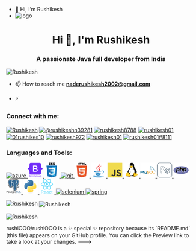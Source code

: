 - 👋 Hi, I’m Rushikesh
- ![logo](https://github.com/rushiOOO/Rushikesh/blob/main/Untitled1.jpg)
<h1 align="center">Hi 👋, I'm Rushikesh</h1>
<h3 align="center">A passionate Java full developer from India</h3>

<p align="left"> <img src="https://komarev.com/ghpvc/?username=rushiOOO&label=Profile%20views&color=0e75b6&style=flat" alt="Rushikesh" /> </p>

- 📫 How to reach me **naderushikesh2002@gmail.com**

- ⚡

<h3 align="left">Connect with me:</h3>
<p align="left">
<a href="https://codepen.io/rushikesh10" target="blank"><img align="center" src="https://raw.githubusercontent.com/rahuldkjain/github-profile-readme-generator/master/src/images/icons/Social/codepen.svg" alt="Rushikesh" height="30" width="40" /></a>
<a href="https://twitter.com/@rushikeshn39281" target="blank"><img align="center" src="https://raw.githubusercontent.com/rahuldkjain/github-profile-readme-generator/master/src/images/icons/Social/twitter.svg" alt="@rushikeshn39281" height="30" width="40" /></a>
<!-- <a href="https://linkedin.com/in/rushikesh-nade-000708230" target="blank"><img align="center" src="https://raw.githubusercontent.com/rahuldkjain/github-profile-readme-generator/master/src/images/icons/Social/linked-in-alt.svg" alt="rushikesh-nade-000708230" height="30" width="40" /></a>
<a href="https://stackoverflow.com/users/22271968/rushikesh" target="blank"><img align="center" src="https://raw.githubusercontent.com/rahuldkjain/github-profile-readme-generator/master/src/images/icons/Social/stack-overflow.svg" alt="22271968/rushikesh" height="30" width="40" /></a> -->
<a href="https://www.codechef.com/users/rushikesh8788" target="blank"><img align="center" src="https://cdn.jsdelivr.net/npm/simple-icons@3.1.0/icons/codechef.svg" alt="rushikesh8788" height="30" width="40" /></a>
<a href="https://www.hackerrank.com/rushikesh01" target="blank"><img align="center" src="https://raw.githubusercontent.com/rahuldkjain/github-profile-readme-generator/master/src/images/icons/Social/hackerrank.svg" alt="rushikesh01" height="30" width="40" /></a>
<a href="https://www.leetcode.com/01rushikes10" target="blank"><img align="center" src="https://raw.githubusercontent.com/rahuldkjain/github-profile-readme-generator/master/src/images/icons/Social/leet-code.svg" alt="01rushikes10" height="30" width="40" /></a>
<a href="https://www.hackerearth.com/rushikesh972" target="blank"><img align="center" src="https://raw.githubusercontent.com/rahuldkjain/github-profile-readme-generator/master/src/images/icons/Social/hackerearth.svg" alt="rushikesh972" height="30" width="40" /></a>
<a href="https://www.topcoder.com/members/rushikesh01" target="blank"><img align="center" src="https://raw.githubusercontent.com/rahuldkjain/github-profile-readme-generator/master/src/images/icons/Social/topcoder.svg" alt="rushikesh01" height="30" width="40" /></a>
<a href="https://discord.gg/rushikesh01#8111" target="blank"><img align="center" src="https://raw.githubusercontent.com/rahuldkjain/github-profile-readme-generator/master/src/images/icons/Social/discord.svg" alt="rushikesh01#8111" height="30" width="40" /></a>
</p>

<h3 align="left">Languages and Tools:</h3>
<p align="left"> <a href="https://azure.microsoft.com/en-in/" target="_blank" rel="noreferrer"> <img src="https://www.vectorlogo.zone/logos/microsoft_azure/microsoft_azure-icon.svg" alt="azure" width="40" height="40"/> </a> <a href="https://getbootstrap.com" target="_blank" rel="noreferrer"> <img src="https://raw.githubusercontent.com/devicons/devicon/master/icons/bootstrap/bootstrap-plain-wordmark.svg" alt="bootstrap" width="40" height="40"/> </a> <a href="https://www.w3schools.com/css/" target="_blank" rel="noreferrer"> <img src="https://raw.githubusercontent.com/devicons/devicon/master/icons/css3/css3-original-wordmark.svg" alt="css3" width="40" height="40"/> </a> <a href="https://git-scm.com/" target="_blank" rel="noreferrer"> <img src="https://www.vectorlogo.zone/logos/git-scm/git-scm-icon.svg" alt="git" width="40" height="40"/> </a> <a href="https://www.w3.org/html/" target="_blank" rel="noreferrer"> <img src="https://raw.githubusercontent.com/devicons/devicon/master/icons/html5/html5-original-wordmark.svg" alt="html5" width="40" height="40"/> </a> <a href="https://www.java.com" target="_blank" rel="noreferrer"> <img src="https://raw.githubusercontent.com/devicons/devicon/master/icons/java/java-original.svg" alt="java" width="40" height="40"/> </a> <a href="https://developer.mozilla.org/en-US/docs/Web/JavaScript" target="_blank" rel="noreferrer"> <img src="https://raw.githubusercontent.com/devicons/devicon/master/icons/javascript/javascript-original.svg" alt="javascript" width="40" height="40"/> </a> <a href="https://www.linux.org/" target="_blank" rel="noreferrer"> <img src="https://raw.githubusercontent.com/devicons/devicon/master/icons/linux/linux-original.svg" alt="linux" width="40" height="40"/> </a> <a href="https://www.mysql.com/" target="_blank" rel="noreferrer"> <img src="https://raw.githubusercontent.com/devicons/devicon/master/icons/mysql/mysql-original-wordmark.svg" alt="mysql" width="40" height="40"/> </a> <a href="https://www.photoshop.com/en" target="_blank" rel="noreferrer"> <img src="https://raw.githubusercontent.com/devicons/devicon/master/icons/photoshop/photoshop-line.svg" alt="photoshop" width="40" height="40"/> </a> <a href="https://www.php.net" target="_blank" rel="noreferrer"> <img src="https://raw.githubusercontent.com/devicons/devicon/master/icons/php/php-original.svg" alt="php" width="40" height="40"/> </a> <a href="https://www.postgresql.org" target="_blank" rel="noreferrer"> <img src="https://raw.githubusercontent.com/devicons/devicon/master/icons/postgresql/postgresql-original-wordmark.svg" alt="postgresql" width="40" height="40"/> </a> <a href="https://www.python.org" target="_blank" rel="noreferrer"> <img src="https://raw.githubusercontent.com/devicons/devicon/master/icons/python/python-original.svg" alt="python" width="40" height="40"/> </a> <a href="https://reactjs.org/" target="_blank" rel="noreferrer"> <img src="https://raw.githubusercontent.com/devicons/devicon/master/icons/react/react-original-wordmark.svg" alt="react" width="40" height="40"/> </a> <a href="https://www.selenium.dev" target="_blank" rel="noreferrer"> <img src="https://raw.githubusercontent.com/detain/svg-logos/780f25886640cef088af994181646db2f6b1a3f8/svg/selenium-logo.svg" alt="selenium" width="40" height="40"/> </a> <a href="https://spring.io/" target="_blank" rel="noreferrer"> <img src="https://www.vectorlogo.zone/logos/springio/springio-icon.svg" alt="spring" width="40" height="40"/> </a>

<p><img align="left" src="https://github-readme-stats.vercel.app/api/top-langs?username=rushiOOO&show_icons=true&locale=en&layout=compact" alt="Rushikesh" /></p>

<p>&nbsp;<img align="center" src="https://github-readme-stats.vercel.app/api?username=rushiOOO&show_icons=true&locale=en" alt="Rushikesh" /></p>

<p><img align="center" src="https://github-readme-streak-stats.herokuapp.com/?user=rushiOOO&" alt="Rushikesh" /></p>
rushiOOO/rushiOOO is a ✨ special ✨ repository because its `README.md` (this file) appears on your GitHub profile.
You can click the Preview link to take a look at your changes.
--->
